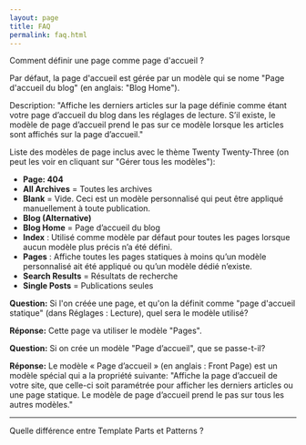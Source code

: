 ```yaml
---
layout: page
title: FAQ
permalink: faq.html
---
```


Comment définir une page comme page d'accueil ?

Par défaut, la page d'accueil est gérée par un modèle qui se nome "Page d'accueil du blog" (en anglais: "Blog Home").

Description: "Affiche les derniers articles sur la page définie comme étant votre page d’accueil du blog dans les réglages de lecture. S’il existe, le modèle de page d’accueil prend le pas sur ce modèle lorsque les articles sont affichés sur la page d’accueil."

Liste des modèles de page inclus avec le thème Twenty Twenty-Three (on peut les voir en cliquant sur "Gérer tous les modèles"): 

- **Page: 404**
- **All Archives** = Toutes les archives
- **Blank** = Vide. Ceci est un modèle personnalisé qui peut être appliqué manuellement à toute publication.
- **Blog (Alternative)**
- **Blog Home** = Page d’accueil du blog
- **Index** : Utilisé comme modèle par défaut pour toutes les pages lorsque aucun modèle plus précis n’a été défini.
- **Pages** : Affiche toutes les pages statiques à moins qu’un modèle personnalisé ait été appliqué ou qu’un modèle dédié n’existe.
- **Search Results** = Résultats de recherche
- **Single Posts** = Publications seules

**Question:** Si l'on créée une page, et qu'on la définit comme "page d'accueil statique" (dans Réglages : Lecture), quel sera le modèle utilisé?

**Réponse:** Cette page va utiliser le modèle "Pages".

**Question:** Si on crée un modèle "Page d’accueil", que se passe-t-il?

**Réponse:** Le modèle « Page d’accueil » (en anglais : Front Page) est un modèle spécial qui a la propriété suivante: "Affiche la page d’accueil de votre site, que celle-ci soit paramétrée pour afficher les derniers articles ou une page statique. Le modèle de page d’accueil prend le pas sur tous les autres modèles."

***

Quelle différence entre Template Parts et Patterns ?